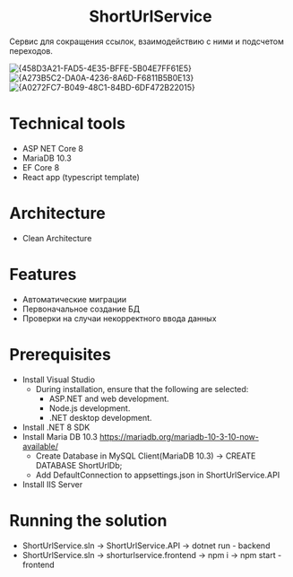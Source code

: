 <h1 align="center">ShortUrlService</h1>

Сервис для сокращения ссылок, взаимодействию с ними и подсчетом переходов.

![{458D3A21-FAD5-4E35-BFFE-5B04E7FF61E5}](https://github.com/user-attachments/assets/d0301c88-f133-4176-9acf-c8148e885cae) 
![{A273B5C2-DA0A-4236-8A6D-F6811B5B0E13}](https://github.com/user-attachments/assets/1747bb7d-901f-43ca-aed1-190961fc5e81)
![{A0272FC7-B049-48C1-84BD-6DF472B22015}](https://github.com/user-attachments/assets/5768a418-2844-4273-ab28-4cefac270dd3)

# Technical tools 
* ASP NET Core 8 
* MariaDB 10.3
* EF Core 8
* React app (typescript template)     

# Architecture
* Clean Architecture

# Features
*  Автоматические миграции
*  Первоначальное создание БД
*  Проверки на случаи некорректного ввода данных

# Prerequisites
* Install Visual Studio
    * During installation, ensure that the following are selected:
        * ASP.NET and web development.
        * Node.js development.
        * .NET desktop development.
* Install .NET 8 SDK
* Install Maria DB 10.3 https://mariadb.org/mariadb-10-3-10-now-available/
    * Create Database in MySQL Client(MariaDB 10.3) -> CREATE DATABASE ShortUrlDb;
    * Add DefaultConnection to appsettings.json in ShortUrlService.API
* Install IIS Server

# Running the solution
* ShortUrlService.sln -> ShortUrlService.API -> dotnet run - backend
* ShortUrlService.sln -> shorturlservice.frontend -> npm i -> npm start - frontend
